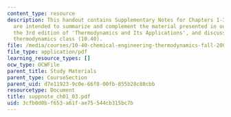 ```yaml
---
content_type: resource
description: This handout contains Supplementary Notes for Chapters 1-3. These notes
  are intended to summarize and complement the material presented in our textbook,
  the 3rd edition of 'Thermodynamics and Its Applications', and discussed in our graduate
  thermodynamics class (10.40).
file: /media/courses/10-40-chemical-engineering-thermodynamics-fall-2003/3cfb0d0bf653a61fae75544cb315bc7b_suppnote_ch01_03.pdf
file_type: application/pdf
learning_resource_types: []
ocw_type: OCWFile
parent_title: Study Materials
parent_type: CourseSection
parent_uid: d7e11923-9c0e-66f8-00fb-855b28c88cbb
resourcetype: Document
title: suppnote_ch01_03.pdf
uid: 3cfb0d0b-f653-a61f-ae75-544cb315bc7b
---
```

